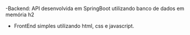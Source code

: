 -Backend: API desenvolvida em SpringBoot utilizando banco de dados em memória h2
- FrontEnd simples utilizando html, css e javascript.
